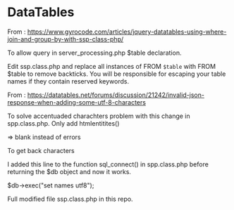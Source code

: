 # DataTables

From : https://www.gyrocode.com/articles/jquery-datatables-using-where-join-and-group-by-with-ssp-class-php/


To allow query in server_processing.php $table declaration.


Edit ssp.class.php and replace all instances of FROM `$table` with FROM $table to remove backticks. You will be responsible for escaping your table names if they contain reserved keywords.




From : https://datatables.net/forums/discussion/21242/invalid-json-response-when-adding-some-utf-8-characters


To solve accentuaded charachters problem  with this change in spp.class.php. Only add htmlentitites()


=> blank instead of errors


To get back characters 


I added this line to the function sql_connect() in spp.class.php before returning the $db object and now it works.


$db->exec("set names utf8");

Full modified file ssp.class.php in this repo.
